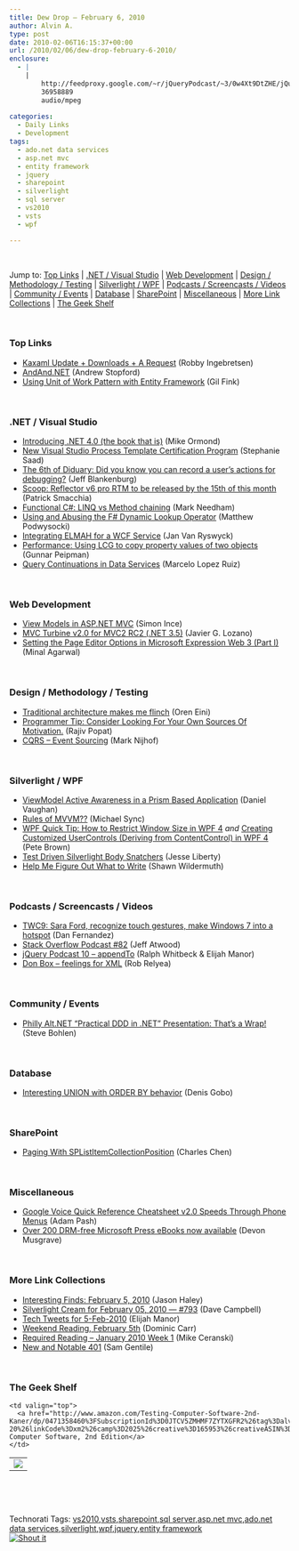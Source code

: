 ```yaml
---
title: Dew Drop – February 6, 2010
author: Alvin A.
type: post
date: 2010-02-06T16:15:37+00:00
url: /2010/02/06/dew-drop-february-6-2010/
enclosure:
  - |
    |
        http://feedproxy.google.com/~r/jQueryPodcast/~3/0w4Xt9DtZHE/jQueryPodcast-010-appendTo.mp3
        36958889
        audio/mpeg
        
categories:
  - Daily Links
  - Development
tags:
  - ado.net data services
  - asp.net mvc
  - entity framework
  - jquery
  - sharepoint
  - silverlight
  - sql server
  - vs2010
  - vsts
  - wpf

---
```

&#160;

Jump to: [Top Links][1] | [.NET / Visual Studio][2] | [Web Development][3] | [Design / Methodology / Testing][4] | [Silverlight / WPF][5] | [Podcasts / Screencasts / Videos][6] | [Community / Events][7] | [Database][8] | [SharePoint][9] | [Miscellaneous][10] | [More Link Collections][11] | [The Geek Shelf][12] 

&#160;

### <a name="top"></a>Top Links

  * [Kaxaml Update + Downloads + A Request][13] (Robby Ingebretsen)
  * [AndAnd.NET][14] (Andrew Stopford)
  * [Using Unit of Work Pattern with Entity Framework][15] (Gil Fink)

&#160;

### <a name="dotnet"></a>.NET / Visual Studio

  * [Introducing .NET 4.0 (the book that is)][16] (Mike Ormond)
  * [New Visual Studio Process Template Certification Program][17] (Stephanie Saad)
  * [The 6th of Diduary: Did you know you can record a user&#8217;s actions for debugging?][18] (Jeff Blankenburg)
  * [Scoop: Reflector v6 pro RTM to be released by the 15th of this month][19] (Patrick Smacchia)
  * [Functional C#: LINQ vs Method chaining][20] (Mark Needham)
  * [Using and Abusing the F# Dynamic Lookup Operator][21] (Matthew Podwysocki)
  * [Integrating ELMAH for a WCF Service][22] (Jan Van Ryswyck)
  * [Performance: Using LCG to copy property values of two objects][23] (Gunnar Peipman)
  * [Query Continuations in Data Services][24] (Marcelo Lopez Ruiz)

&#160;

### <a name="web"></a>Web Development

  * [View Models in ASP.NET MVC][25] (Simon Ince)
  * [MVC Turbine v2.0 for MVC2 RC2 (.NET 3.5)][26] (Javier G. Lozano)
  * [Setting the Page Editor Options in Microsoft Expression Web 3 (Part I)][27] (Minal Agarwal)

&#160;

### <a name="design"></a>Design / Methodology / Testing

  * [Traditional architecture makes me flinch][28] (Oren Eini)
  * [Programmer Tip: Consider Looking For Your Own Sources Of Motivation.][29] (Rajiv Popat)
  * [CQRS – Event Sourcing][30] (Mark Nijhof)

&#160;

### <a name="silverlight"></a>Silverlight / WPF

  * [ViewModel Active Awareness in a Prism Based Application][31] (Daniel Vaughan)
  * [Rules of MVVM??][32] (Michael Sync)
  * [WPF Quick Tip: How to Restrict Window Size in WPF 4][33] _and_&#160;[Creating Customized UserControls (Deriving from ContentControl) in WPF 4][34] (Pete Brown)
  * [Test Driven Silverlight Body Snatchers][35] (Jesse Liberty)
  * [Help Me Figure Out What to Write][36] (Shawn Wildermuth)

&#160;

### <a name="podcasts"></a>Podcasts / Screencasts / Videos

  * [TWC9: Sara Ford, recognize touch gestures, make Windows 7 into a hotspot][37] (Dan Fernandez)
  * [Stack Overflow Podcast #82][38] (Jeff Atwood)
  * [jQuery Podcast 10 &#8211; appendTo][39] (Ralph Whitbeck & Elijah Manor)
  * [Don Box – feelings for XML][40] (Rob Relyea)

&#160;

### <a name="events"></a>Community / Events

  * [Philly Alt.NET “Practical DDD in .NET” Presentation: That’s a Wrap!][41] (Steve Bohlen)

&#160;

### <a name="db"></a>Database

  * [Interesting UNION with ORDER BY behavior][42] (Denis Gobo)

&#160;

### <a name="sp"></a>SharePoint

  * [Paging With SPListItemCollectionPosition][43] (Charles Chen)

&#160;

### <a name="misc"></a>Miscellaneous

  * [Google Voice Quick Reference Cheatsheet v2.0 Speeds Through Phone Menus][44] (Adam Pash)
  * [Over 200 DRM-free Microsoft Press eBooks now available][45] (Devon Musgrave)

&#160;

### <a name="links"></a>More Link Collections

  * [Interesting Finds: February 5, 2010][46] (Jason Haley)
  * [Silverlight Cream for February 05, 2010 &#8212; #793][47] (Dave Campbell)
  * [Tech Tweets for 5-Feb-2010][48] (Elijah Manor)
  * [Weekend Reading, February 5th][49] (Dominic Carr)
  * [Required Reading – January 2010 Week 1][50] (Mike Ceranski)
  * [New and Notable 401][51] (Sam Gentile)

&#160;

### <a name="shelf"></a>The Geek Shelf

<table border="0" cellspacing="0" cellpadding="0">
  <tr>
    <td>
      <img data-recalc-dims="1" decoding="async" src="https://i0.wp.com/ecx.images-amazon.com/images/I/51XCS-yHXYL._SL160_.jpg?w=660" />
    </td>
    
    <td valign="top">
      <a href="http://www.amazon.com/Testing-Computer-Software-2nd-Kaner/dp/0471358460%3FSubscriptionId%3D0JTCV5ZMHMF7ZYTXGFR2%26tag%3Dalvinashcraft-20%26linkCode%3Dxm2%26camp%3D2025%26creative%3D165953%26creativeASIN%3D0471358460">Testing Computer Software, 2nd Edition</a>
    </td>
  </tr>
</table>

&#160;

<div style="padding-bottom: 0px; margin: 0px; padding-left: 0px; padding-right: 0px; display: inline; float: none; padding-top: 0px" id="scid:C16BAC14-9A3D-4c50-9394-FBFEF7A93539:05dcabab-24ad-48b1-af75-9693c2556a0d" class="wlWriterSmartContent">
  <!--dotnetkickit-->
</div>

&#160;

<div style="padding-bottom: 0px; margin: 0px; padding-left: 0px; padding-right: 0px; display: inline; float: none; padding-top: 0px" id="scid:0767317B-992E-4b12-91E0-4F059A8CECA8:f4f146d6-9890-48f6-8c11-de8fa8b37459" class="wlWriterSmartContent">
  Technorati Tags: <a href="http://technorati.com/tags/vs2010" rel="tag">vs2010</a>,<a href="http://technorati.com/tags/vsts" rel="tag">vsts</a>,<a href="http://technorati.com/tags/sharepoint" rel="tag">sharepoint</a>,<a href="http://technorati.com/tags/sql+server" rel="tag">sql server</a>,<a href="http://technorati.com/tags/asp.net+mvc" rel="tag">asp.net mvc</a>,<a href="http://technorati.com/tags/ado.net+data+services" rel="tag">ado.net data services</a>,<a href="http://technorati.com/tags/silverlight" rel="tag">silverlight</a>,<a href="http://technorati.com/tags/wpf" rel="tag">wpf</a>,<a href="http://technorati.com/tags/jquery" rel="tag">jquery</a>,<a href="http://technorati.com/tags/entity+framework" rel="tag">entity framework</a>
</div>

<div class="wlWriterHeaderFooter" style="margin:0px; padding:0px 0px 0px 0px;">
  <div class="shoutIt">
    <a rev="vote-for" href="http://dotnetshoutout.com/Submit?url=http%3a%2f%2fwww.alvinashcraft.com%2f2010%2f02%2f06%2fdew-drop-february-6-2010%2f&title=Dew+Drop+%e2%80%93+February+6%2c+2010"><img decoding="async" alt="Shout it" src="http://dotnetshoutout.com/image.axd?url=https://morningdew-bpc6g3a0fgaxdxcu.eastus2-01.azurewebsites.net/2010/02/06/dew-drop-february-6-2010/" style="border:0px" /></a>
  </div>
</div>

 [1]: https://morningdew-bpc6g3a0fgaxdxcu.eastus2-01.azurewebsites.net/#top
 [2]: https://morningdew-bpc6g3a0fgaxdxcu.eastus2-01.azurewebsites.net/#dotnet
 [3]: https://morningdew-bpc6g3a0fgaxdxcu.eastus2-01.azurewebsites.net/#web
 [4]: https://morningdew-bpc6g3a0fgaxdxcu.eastus2-01.azurewebsites.net/#design
 [5]: https://morningdew-bpc6g3a0fgaxdxcu.eastus2-01.azurewebsites.net/#silverlight
 [6]: https://morningdew-bpc6g3a0fgaxdxcu.eastus2-01.azurewebsites.net/#podcasts
 [7]: https://morningdew-bpc6g3a0fgaxdxcu.eastus2-01.azurewebsites.net/#events
 [8]: https://morningdew-bpc6g3a0fgaxdxcu.eastus2-01.azurewebsites.net/#db
 [9]: https://morningdew-bpc6g3a0fgaxdxcu.eastus2-01.azurewebsites.net/#sp
 [10]: https://morningdew-bpc6g3a0fgaxdxcu.eastus2-01.azurewebsites.net/#misc
 [11]: https://morningdew-bpc6g3a0fgaxdxcu.eastus2-01.azurewebsites.net/#links
 [12]: https://morningdew-bpc6g3a0fgaxdxcu.eastus2-01.azurewebsites.net/#shelf
 [13]: http://feedproxy.google.com/~r/nerdplusart/~3/kpN_rp21p2M/kaxaml-update-downloads-a-request
 [14]: http://weblogs.asp.net/astopford/archive/2010/02/06/andand-net.aspx
 [15]: http://feeds.dzone.com/~r/zones/dotnet/~3/TC3DWJoT_og/using-unit-work-pattern-entity
 [16]: http://feedproxy.google.com/~r/mikeormond/~3/obCkq_pT9W0/372985182
 [17]: http://blogs.msdn.com/stephaniesaad/archive/2010/02/05/new-visual-studio-process-template-certification-program.aspx
 [18]: http://feedproxy.google.com/~r/Blankenthoughts/~3/p3umxfGSTNM/6th-of-diduary-did-you-know-you-can.aspx
 [19]: http://codebetter.com/blogs/patricksmacchia/archive/2010/02/05/reflector-v6-pro-to-be-released-by-mid-february.aspx
 [20]: http://feedproxy.google.com/~r/MarkNeedham/~3/5mUfYch3qDA/
 [21]: http://codebetter.com/blogs/matthew.podwysocki/archive/2010/02/05/using-and-abusing-the-f-dynamic-lookup-operator.aspx
 [22]: http://elegantcode.com/2010/02/05/integrating-elmah-for-a-wcf-service/
 [23]: http://feedproxy.google.com/~r/gunnarpeipman/~3/aJ44kdD02VY/performance-using-lcg-to-copy-property-values-of-two-objects.aspx
 [24]: http://blogs.msdn.com/marcelolr/archive/2010/02/05/query-continuations-in-data-services.aspx
 [25]: http://blogs.msdn.com/simonince/archive/2010/01/26/view-models-in-asp-net-mvc.aspx
 [26]: http://feedproxy.google.com/~r/lozanotek/~3/5j4r5vYyKUo/mvc_turbine_v2.0_for_mvc2_rc2_.net3.5.aspx
 [27]: http://feedproxy.google.com/~r/netCurryRecentArticles/~3/SHlSlJICzt0/ShowArticle.aspx
 [28]: http://feedproxy.google.com/~r/AyendeRahien/~3/ZEw4yKCBPqk/traditional-architecture-makes-me-flinch.aspx
 [29]: http://www.thousandtyone.com/blog/ProgrammerTipConsiderLookingForYourOwnSourcesOfMotivation.aspx
 [30]: http://elegantcode.com/2010/02/05/cqrs-event-sourcing/
 [31]: http://danielvaughan.orpius.com/post.aspx?id=11a2b9a4-6917-434c-b8b9-727795d599ff
 [32]: http://feeds.dzone.com/~r/zones/dotnet/~3/qbalnKqF4iY/rules-mvvm
 [33]: http://feedproxy.google.com/~r/PeteBrown/~3/K-c-6GW6q4o/WPF-Quick-Tip_3A00_-How-to-Restrict-Window-Size-in-WPF-4.aspx
 [34]: http://feedproxy.google.com/~r/PeteBrown/~3/wv17myyPm8M/Creating-Customized-UserControls-_2800_Deriving-from-ContentControl_2900_-in-WPF-4.aspx
 [35]: http://feedproxy.google.com/~r/JesseLiberty-SilverlightGeek/~3/QWLNhzdBzNs/test-driven-silverlight-body-snatchers.aspx
 [36]: http://wildermuth.com/2010/02/05/Help_Me_Figure_Out_What_to_Write
 [37]: http://channel9.msdn.com/shows/This+Week+On+Channel+9/TWC9-Sara-Ford-recognize-touch-gestures-make-Windows-7-into-a-hotspot/
 [38]: http://blog.stackoverflow.com/2010/02/podcast-82/
 [39]: http://feedproxy.google.com/~r/jQueryPodcast/~3/0w4Xt9DtZHE/jQueryPodcast-010-appendTo.mp3
 [40]: http://blogs.windowsclient.net/rob_relyea/archive/2010/02/05/don-box-feelings-for-xml.aspx
 [41]: http://feedproxy.google.com/~r/unhandled-exceptions/~3/Flz2YIJ3moA/
 [42]: http://blogs.lessthandot.com/index.php/DataMgmt/DBProgramming/interesting-union-with-order-by-behaviou
 [43]: http://www.charliedigital.com/PermaLink,guid,99499571-6b81-49b5-ac03-b5c5eb5054a7.aspx
 [44]: http://feeds.gawker.com/~r/lifehacker/full/~3/x7uykj9-LRg/google-voice-quick-reference-cheatsheet-v20-speeds-through-phone-menus
 [45]: http://blogs.msdn.com/microsoft_press/archive/2010/02/05/over-200-drm-free-microsoft-press-ebooks-now-available.aspx
 [46]: http://jasonhaley.com/blog/post.aspx?id=05c4d1ce-fca3-4d07-b7e4-6bb7477b311a
 [47]: http://geekswithblogs.net/WynApseTechnicalMusings/archive/2010/02/05/137815.aspx
 [48]: http://elijahmanor.com/webdevdotnet/post.aspx?id=4333896f-d27d-43c6-b938-4622c6a15d7f
 [49]: http://blogs.technet.com/microsoft_blog/archive/2010/02/06/weekend-reading-february-5th.aspx
 [50]: http://feedproxy.google.com/~r/codecapers/~3/VUgH2Jmm0lI/post.aspx
 [51]: http://feedproxy.google.com/~r/SamGentile/~3/VloKYN0aCDw/